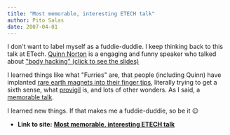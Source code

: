 ```yaml
---
title: "Most memorable, interesting ETECH talk"
author: Pito Salas
date: 2007-04-01
---
```


I don't want to label myself as a fuddie-duddie. I keep thinking back to this
talk at ETech. [Quinn Norton](<http://www.ambiguous.org/quinn/>) is a engaging
and funny speaker who talked about ["body hacking" (click to see the
slides)](<http://www.ambiguous.org/quinn/bodyhacking.html>)

I learned things like what "Furries" are, that people (including Quinn) have
implanted [rare earth magnets into their finger
tips](<http://www.wired.com/gadgets/mods/news/2006/06/71087>), literally
trying to get a sixth sense, what
[provigil](<http://en.wikipedia.org/wiki/Modafinil>) is, and lots of other
wonders. As I said, a [memorable
talk](<http://www.ambiguous.org/quinn/bodyhacking.html>).

I learned new things. If that makes me a fuddie-duddie, so be it 😉


* **Link to site:** **[Most memorable, interesting ETECH talk](None)**

